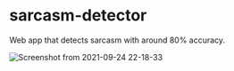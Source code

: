 # sarcasm-detector

Web app that detects sarcasm with around 80% accuracy.


![Screenshot from 2021-09-24 22-18-33](https://user-images.githubusercontent.com/54068868/134710051-ca7ae8ac-e86a-4b31-8f9b-4b6a671787e5.png)
